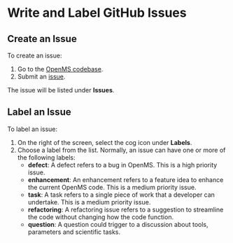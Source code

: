 Write and Label GitHub Issues
=============================

## Create an Issue

To create an issue:

1. Go to the [OpenMS codebase](https://github.com/OpenMS/OpenMS).
2. Submit an [issue](https://github.com/OpenMS/OpenMS/issues/new).

The issue will be listed under **Issues**.

## Label an Issue

To label an issue:

1. On the right of the screen, select the cog icon under **Labels**.
2. Choose a label from the list. Normally, an issue can have one or more of the following labels:
   - **defect**: A defect refers to a bug in OpenMS. This is a high priority issue.
   - **enhancement**: An enhancement refers to a feature idea to enhance the current OpenMS code. This is a medium
     priority issue.
   - **task**: A task refers to a single piece of work that a developer can undertake. This is a medium priority issue.
   - **refactoring**: A refactoring issue refers to a suggestion to streamline the code without changing how the code 
      function.
   - **question**: A question could trigger to a discussion about tools, parameters and scientific tasks.

